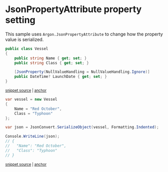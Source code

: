 # JsonPropertyAttribute property setting

This sample uses `Argon.JsonPropertyAttribute` to change how the property value is serialized.

<!-- snippet: JsonPropertyPropertyLevelSettingTypes -->
<a id='snippet-jsonpropertypropertylevelsettingtypes'></a>
```cs
public class Vessel
{
    public string Name { get; set; }
    public string Class { get; set; }

    [JsonProperty(NullValueHandling = NullValueHandling.Ignore)]
    public DateTime? LaunchDate { get; set; }
}
```
<sup><a href='/src/Tests/Documentation/Samples/Serializer/JsonPropertyPropertyLevelSetting.cs#L28-L37' title='Snippet source file'>snippet source</a> | <a href='#snippet-jsonpropertypropertylevelsettingtypes' title='Start of snippet'>anchor</a></sup>
<!-- endSnippet -->

<!-- snippet: JsonPropertyPropertyLevelSettingUsage -->
<a id='snippet-jsonpropertypropertylevelsettingusage'></a>
```cs
var vessel = new Vessel
{
    Name = "Red October",
    Class = "Typhoon"
};

var json = JsonConvert.SerializeObject(vessel, Formatting.Indented);

Console.WriteLine(json);
// {
//   "Name": "Red October",
//   "Class": "Typhoon"
// }
```
<sup><a href='/src/Tests/Documentation/Samples/Serializer/JsonPropertyPropertyLevelSetting.cs#L42-L56' title='Snippet source file'>snippet source</a> | <a href='#snippet-jsonpropertypropertylevelsettingusage' title='Start of snippet'>anchor</a></sup>
<!-- endSnippet -->
